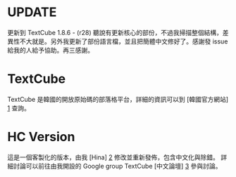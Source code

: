 # UPDATE #

更新到 TextCube 1.8.6 - (r28)
聽說有更新核心的部份，不過我掃描整個結構，差異性不大就是。另外我更新了部份語言檔，並且把簡體中文修好了。感謝發 issue 給我的人給予協助。再三感謝。

# TextCube #

TextCube 是韓國的開放原始碼的部落格平台，詳細的資訊可以到 [韓國官方網站] [1] 查詢。

# HC Version #

這是一個客製化的版本，由我 [Hina] [2] 修改並重新發佈，包含中文化與除錯。
詳細討論可以前往由我開設的 Google group TextCube [中文論壇] [3] 參與討論。


  [1]: http://www.textcube.org                      "TextCube."
  [2]: http://blog.hinablue.me                      "Hina, Cain Chen."
  [3]: http://groups.google.com/group/textcubefans  "TextCube Google Group"
